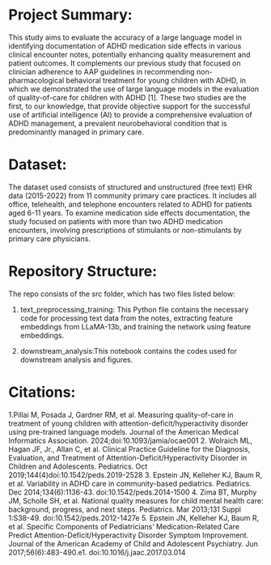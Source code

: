 # Project Summary:

This study aims to evaluate the accuracy of a large language model in identifying documentation of ADHD medication side effects in various clinical encounter notes, potentially enhancing quality measurement and patient outcomes. It complements our previous study that focused on clinician adherence to AAP guidelines in recommending non-pharmacological behavioral treatment for young children with ADHD, in which we demonstrated the use of large language models in the evaluation of quality-of-care for children with ADHD [1]. These two studies are the first, to our knowledge, that provide objective support for the successful use of artificial intelligence (AI) to provide a comprehensive evaluation of ADHD management, a prevalent neurobehavioral condition that is predominantly managed in primary care.

# Dataset:

The dataset used consists of structured and unstructured (free text) EHR data (2015-2022) from 11 community primary care practices. It includes all office, telehealth, and telephone encounters related to ADHD for patients aged 6-11 years. To examine medication side effects documentation, the study focused on patients with more than two ADHD medication encounters, involving prescriptions of stimulants or non-stimulants by primary care physicians.

# Repository Structure:

The repo consists of the src folder, which has two files listed below:

1. text_preprocessing_training: This Python file contains the necessary code for processing text data from the notes, extracting feature embeddings from LLaMA-13b, and training the network using feature embeddings.

2. downstream_analysis:This notebook contains the codes used for downstream analysis and figures.


# Citations:

 1.Pillai M, Posada J, Gardner RM, et al. Measuring quality-of-care in treatment of young children with attention-deficit/hyperactivity disorder using pre-trained language models. Journal of the American Medical Informatics Association. 2024;doi:10.1093/jamia/ocae001
 2. Wolraich ML, Hagan JF, Jr., Allan C, et al. Clinical Practice Guideline for the Diagnosis, Evaluation, and Treatment of Attention-Deficit/Hyperactivity Disorder in Children and Adolescents. Pediatrics. Oct 2019;144(4)doi:10.1542/peds.2019-2528
 3. Epstein JN, Kelleher KJ, Baum R, et al. Variability in ADHD care in community-based pediatrics. Pediatrics. Dec 2014;134(6):1136-43. doi:10.1542/peds.2014-1500
 4. Zima BT, Murphy JM, Scholle SH, et al. National quality measures for child mental health care: background, progress, and next steps. Pediatrics. Mar 2013;131 Suppl 1:S38-49. doi:10.1542/peds.2012-1427e
 5. Epstein JN, Kelleher KJ, Baum R, et al. Specific Components of Pediatricians’ Medication-Related Care Predict Attention-Deficit/Hyperactivity Disorder Symptom Improvement. Journal of the American Academy of Child and Adolescent Psychiatry. Jun 2017;56(6):483-490.e1. doi:10.1016/j.jaac.2017.03.014
